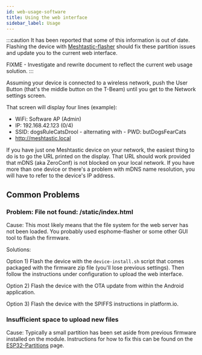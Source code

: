 ```yaml
---
id: web-usage-software
title: Using the web interface
sidebar_label: Usage
---
```

:::caution
It has been reported that some of this information is out of date. Flashing the device with [Meshtastic-flasher](/docs/getting-started/meshtastic-flasher) should fix these partition issues and update you to the current web interface.

FIXME - Investigate and rewrite document to reflect the current web usage solution.
:::

Assuming your device is connected to a wireless network, push the User Button (that's the middle button on the T-Beam) until you get to the Network settings screen.

That screen will display four lines (example):

* WiFi: Software AP (Admin)
* IP: 192.168.42.123    (0/4)
* SSID: dogsRuleCatsDrool   - alternating with -    PWD: butDogsFearCats
* http://meshtastic.local

If you have just one Meshtastic device on your network, the easiest thing to do is to go the URL printed on the display. That URL should work provided that mDNS (aka ZeroConf) is not blocked on your local network. If you have more than one device or there's a problem with mDNS name resolution, you will have to refer to the device's IP address.


## Common Problems

### Problem: File not found: /static/index.html

Cause: This most likely means that the file system for the web server has not been loaded. You probably used esphome-flasher or some other GUI tool to flash the firmware.

Solutions:

Option 1) Flash the device with the `device-install.sh` script that comes packaged with the firmware zip file (you'll lose previous settings). Then follow the instructions under configuration to upload the web interface.

Option 2) Flash the device with the OTA update from within the Android application.

Option 3) Flash the device with the SPIFFS instructions in platform.io.

### Insufficient space to upload new files

Cause: Typically a small partition has been set aside from previous firmware installed on the module. Instructions for how to fix this can be found on the [ESP32-Partitions](/docs/software/web/web-partitions-software) page.

